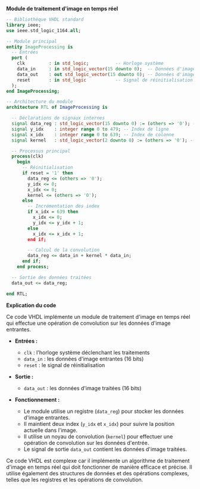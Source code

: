 **Module de traitement d'image en temps réel**

```vhdl
-- Bibliothèque VHDL standard
library ieee;
use ieee.std_logic_1164.all;

-- Module principal
entity ImageProcessing is
  -- Entrées
  port (
    clk         : in std_logic;          -- Horloge système
    data_in     : in std_logic_vector(15 downto 0);  -- Données d'image en entrée (16 bits)
    data_out    : out std_logic_vector(15 downto 0); -- Données d'image en sortie (16 bits)
    reset       : in std_logic           -- Signal de réinitialisation
  );
end ImageProcessing;

-- Architecture du module
architecture RTL of ImageProcessing is

  -- Déclarations de signaux internes
  signal data_reg : std_logic_vector(15 downto 0) := (others => '0'); -- Registre de données
  signal y_idx    : integer range 0 to 479; -- Index de ligne
  signal x_idx    : integer range 0 to 639; -- Index de colonne
  signal kernel   : std_logic_vector(2 downto 0) := (others => '0'); -- Noyau de convolution

  -- Processus principal
  process(clk)
    begin
      -- Réinitialisation
      if reset = '1' then
        data_reg <= (others => '0');
        y_idx <= 0;
        x_idx <= 0;
        kernel <= (others => '0');
      else
        -- Incrémentation des index
        if x_idx = 639 then
          x_idx <= 0;
          y_idx <= y_idx + 1;
        else
          x_idx <= x_idx + 1;
        end if;

        -- Calcul de la convolution
        data_reg <= data_in + kernel * data_in;
      end if;
    end process;

  -- Sortie des données traitées
  data_out <= data_reg;

end RTL;
```

**Explication du code**

Ce code VHDL implémente un module de traitement d'image en temps réel qui effectue une opération de convolution sur les données d'image entrantes.

* **Entrées :**
    * `clk` : l'horloge système déclenchant les traitements
    * `data_in` : les données d'image entrantes (16 bits)
    * `reset` : le signal de réinitialisation

* **Sortie :**
    * `data_out` : les données d'image traitées (16 bits)

* **Fonctionnement :**
    * Le module utilise un registre (`data_reg`) pour stocker les données d'image entrantes.
    * Il maintient deux index (`y_idx` et `x_idx`) pour suivre la position actuelle dans l'image.
    * Il utilise un noyau de convolution (`kernel`) pour effectuer une opération de convolution sur les données d'entrée.
    * Le signal de sortie `data_out` contient les données d'image traitées.

Ce code VHDL est complexe car il implémente un algorithme de traitement d'image en temps réel qui doit fonctionner de manière efficace et précise. Il utilise également des structures de données et des opérations complexes, telles que les registres et les opérations de convolution.